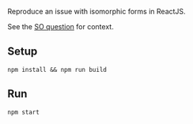 Reproduce an issue with isomorphic forms in ReactJS.

See the [SO question](http://stackoverflow.com/questions/31227517/how-to-handle-early-input-to-isomorphically-rendered-forms/31230408#31230408) for context.

## Setup

```
npm install && npm run build
```

## Run

```
npm start
```
